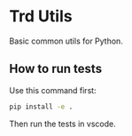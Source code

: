 # Trd Utils

Basic common utils for Python.

## How to run tests

Use this command first:

```bash
pip install -e .
```

Then run the tests in vscode.
